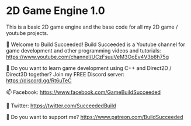 # 2D Game Engine 1.0

This is a basic 2D game engine and the base code for all my 2D game / youtube projects.


🔭 Welcome to Build Succeeded! Build Succeeded is a Youtube channel for game development and other programming videos and tutorials:
https://www.youtube.com/channel/UCzFsuuVeM3OoEv4V3b8h75g

💬 Do you want to learn game development using C++ and Direct2D / Direct3D together? Join my FREE Discord server:
https://discord.gg/Rt6uTeC

📫 Facebook: https://www.facebook.com/GameBuildSucceeded

👯 Twitter: https://twitter.com/SucceededBuild

🤔 Do you want to support me? https://www.patreon.com/BuildSucceeded
